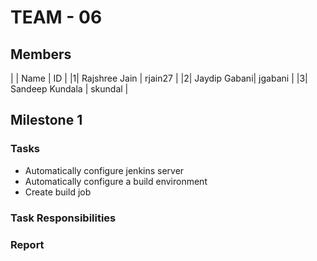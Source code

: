 # TEAM - 06
## Members
| | Name | ID |
|1| Rajshree Jain | rjain27 |
|2| Jaydip Gabani| jgabani |
|3| Sandeep Kundala | skundal |

## Milestone 1
### Tasks
- Automatically configure jenkins server
- Automatically configure a build environment
- Create build job
### Task Responsibilities
### Report
